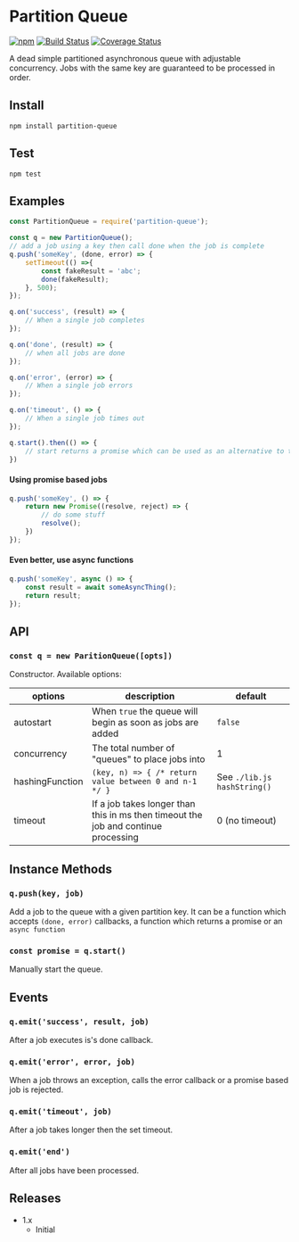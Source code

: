 # Partition Queue

[![npm](http://img.shields.io/npm/v/partition-queue.svg?style=rounded)](http://www.npmjs.org/partition-queue)
[![Build Status](https://travis-ci.org/sean256/partition-queue.svg?branch=master)](https://travis-ci.org/sean256/partition-queue)
[![Coverage Status](https://coveralls.io/repos/github/sean256/partition-queue/badge.svg?branch=feature%2Fpartition-queue)](https://coveralls.io/github/sean256/partition-queue?branch=feature%2Fpartition-queue)

A dead simple partitioned asynchronous queue with adjustable concurrency. Jobs with the same key are guaranteed to be processed in order.


## Install

`npm install partition-queue`

## Test

`npm test`

## Examples

```js
const PartitionQueue = require('partition-queue');

const q = new PartitionQueue();
// add a job using a key then call done when the job is complete
q.push('someKey', (done, error) => {
	setTimeout(() =>{
		const fakeResult = 'abc';
		done(fakeResult);
	}, 500);
});

q.on('success', (result) => {
	// When a single job completes
});

q.on('done', (result) => {
	// when all jobs are done
});

q.on('error', (error) => {
	// When a single job errors
});

q.on('timeout', () => {
	// When a single job times out
});

q.start().then(() => {
	// start returns a promise which can be used as an alternative to the 'done' event.
})
```

#### Using promise based jobs
```js
q.push('someKey', () => {
	return new Promise((resolve, reject) => {
		// do some stuff
		resolve();
	})
});
```

#### Even better, use async functions
```js
q.push('someKey', async () => {
	const result = await someAsyncThing();
	return result;
});
```

## API

### `const q = new ParitionQueue([opts])`

Constructor. Available options:

options | description | default
--- | --- | ---
autostart | When `true` the queue will begin as soon as jobs are added | `false`
concurrency | The total number of "queues" to place jobs into | 1
hashingFunction | `(key, n) => { /* return value between 0 and n-1 */ }` | See `./lib.js hashString()`
timeout | If a job takes longer than this in ms then timeout the job and continue processing | 0 (no timeout)

## Instance Methods

### `q.push(key, job)`

Add a job to the queue with a given partition key. It can be a function which accepts `(done, error)` callbacks, a function which returns a promise or an `async function`

### `const promise = q.start()`

Manually start the queue.

## Events

### `q.emit('success', result, job)`
After a job executes is's done callback.

### `q.emit('error', error, job)`
When a job throws an exception, calls the error callback or a promise based job is rejected.

### `q.emit('timeout', job)`
After a job takes longer then the set timeout.

### `q.emit('end')`
After all jobs have been processed.

## Releases

- 1.x
  - Initial
